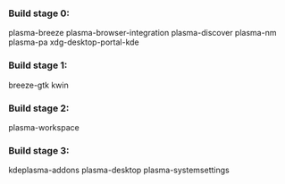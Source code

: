 ### Build stage 0:

plasma-breeze
plasma-browser-integration
plasma-discover
plasma-nm
plasma-pa
xdg-desktop-portal-kde

### Build stage 1:

breeze-gtk
kwin

### Build stage 2:

plasma-workspace

### Build stage 3:

kdeplasma-addons
plasma-desktop
plasma-systemsettings
